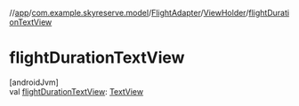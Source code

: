 //[app](../../../../index.md)/[com.example.skyreserve.model](../../index.md)/[FlightAdapter](../index.md)/[ViewHolder](index.md)/[flightDurationTextView](flight-duration-text-view.md)

# flightDurationTextView

[androidJvm]\
val [flightDurationTextView](flight-duration-text-view.md): [TextView](https://developer.android.com/reference/kotlin/android/widget/TextView.html)
